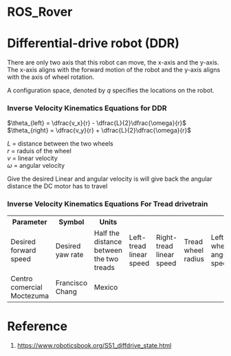 # ROS_Rover

# Differential-drive robot (DDR)
There are only two axis that this robot can move, the x-axis and the y-axis. 
The x-axis aligns with the forward motion of the robot and the y-axis aligns with the axis of wheel rotation. 

A configuration space, denoted by $q$ specifies the locations on the robot.

### Inverse Velocity Kinematics Equations for DDR

$\theta_{left} = \dfrac{v_x}{r} - \dfrac{L}{2}\dfrac{\omega}{r}$<br>
$\theta_{right} = \dfrac{v_y}{r} + \dfrac{L}{2}\dfrac{\omega}{r}$


$L$ = distance between the two wheels <br>
$r$ = raduis of the wheel <br>
$v$ = linear velocity <br>
$\omega$ = angular velocity <br>

Give the desired Linear and angular velocity is will give back the angular distance the DC motor has to travel 

### Inverse Velocity Kinematics Equations For Tread drivetrain

<table>
  <tr>
    <th>Parameter</th>
    <th>Symbol</th>
    <th>Units</th>
  </tr>
  <tr>
    <td>Desired forward speed</td>
    <td>Desired yaw rate</td>
    <td>Half the distance between the two treads</td>
    <td>Left-tread linear speed</td>
    <td>Right-tread linear speed</td>
    <td>Tread wheel radius</td>
    <td>Left wheel angular speed</td>
    <td>Right wheel angualr speed</td>

  </tr>
  <tr>
    <td>Centro comercial Moctezuma</td>
    <td>Francisco Chang</td>
    <td>Mexico</td>
  </tr>
</table>



# Reference 
1. https://www.roboticsbook.org/S51_diffdrive_state.html